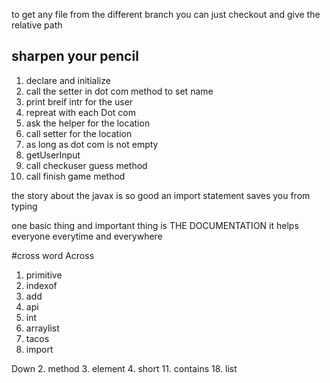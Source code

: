  to get any file from the different branch you can just checkout and give the relative path
## sharpen your pencil
1. declare and initialize
2. call the setter in dot com method to set name
3. print breif intr for the user
4. repreat with each Dot com
5. ask the helper for the location 
6. call setter for the location
7. as long as dot com is not empty
8. getUserInput
9. call checkuser guess method
10. call finish game method

the story about the javax is so good
an import statement saves you from typing

one basic  thing and important thing is THE DOCUMENTATION
it helps everyone everytime and everywhere

#cross word
Across
1. primitive
7. indexof
12. add
14. api
16. int
17. arraylist
22. tacos
23. import

Down
2. method
3. element
4. short
11. contains 
18. list

